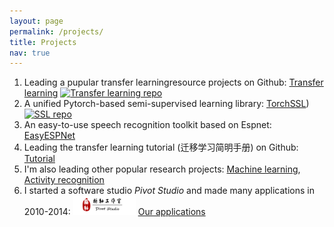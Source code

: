 ```yaml
---
layout: page
permalink: /projects/
title: Projects
nav: true
---
```


1. Leading a pupular transfer learningresource projects on Github: [Transfer learning](https://github/jindongwang/transferlearning) [![Transfer learning repo](https://img.shields.io/github/stars/jindongwang/transferlearning?style=social)](https://github/jindongwang/transferlearning)
2. A unified Pytorch-based semi-supervised learning library: [TorchSSL](https://github.com/TorchSSL/TorchSSL)) [![SSL repo](https://img.shields.io/github/stars/torchssl/torchssl?style=social)](https://github/stars/torchssl/torchssl)
3. An easy-to-use speech recognition toolkit based on Espnet: [EasyESPNet](https://github.com/jindongwang/EasyEspnet)
4. Leading the transfer learning tutorial (迁移学习简明手册) on Github:
                    [Tutorial](https://github.com/jindongwang/transferlearning-tutorial)
5. I'm also leading other popular research projects: [Machine learning](https://github.com/jindongwang/MachineLearning), [Activity recognition](https://github.com/jindongwang/activityrecognition)
6. I started a software studio *Pivot Studio* and made many applications in 2010-2014: <img src="/assets/img/logo.png" width="100" /> [Our applications](https://v.youku.com/v_show/id_XNjI2Njg2MzAw.html?spm=a2hbt.13141534.1_2.d_1&scm=20140719.manual.114461.video_XNjI2Njg2MzAw)
